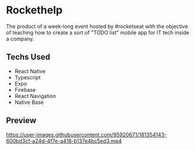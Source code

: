 # Rockethelp

The product of a week-long event hosted by #rocketseat with the objective of teaching how to create a sort of "TODO list" mobile app for IT tech inside a company.

## Techs Used
- React Native
- Typescript
- Expo
- Firebase
- React Navigation
- Native Base


## Preview
https://user-images.githubusercontent.com/95920671/181354143-600bd3cf-a24d-4f7e-a418-b137e4bc5ed3.mp4
